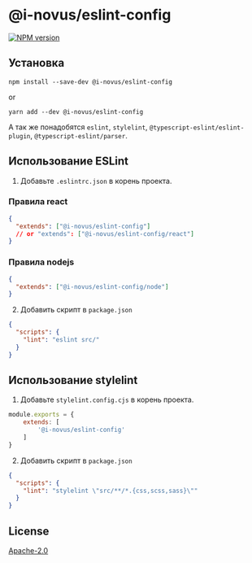 # @i-novus/eslint-config

[![NPM version](https://img.shields.io/npm/v/@i-novus/eslint-config.svg)](https://www.npmjs.org/package/@i-novus/eslint-config)

## Установка

```shell
npm install --save-dev @i-novus/eslint-config
```

or

```shell
yarn add --dev @i-novus/eslint-config
```

А так же понадобятся `eslint`, `stylelint`, `@typescript-eslint/eslint-plugin`, `@typescript-eslint/parser`.


## Использование ESLint

1. Добавьте `.eslintrc.json` в корень проекта.

### Правила react

```json
{
  "extends": ["@i-novus/eslint-config"]
  // or "extends": ["@i-novus/eslint-config/react"]
}
```

### Правила nodejs
```json
{
  "extends": ["@i-novus/eslint-config/node"]
}
```

2. Добавить скрипт в `package.json`

```json
{
  "scripts": {
    "lint": "eslint src/"
  }
}
```


## Использование stylelint

1. Добавьте `stylelint.config.cjs` в корень проекта.

```js
module.exports = {
    extends: [
        '@i-novus/eslint-config'
    ]
}
```

2. Добавить скрипт в `package.json`

```json
{
  "scripts": {
    "lint": "stylelint \"src/**/*.{css,scss,sass}\""
  }
}
```


## License

[Apache-2.0](./LICENSE)
